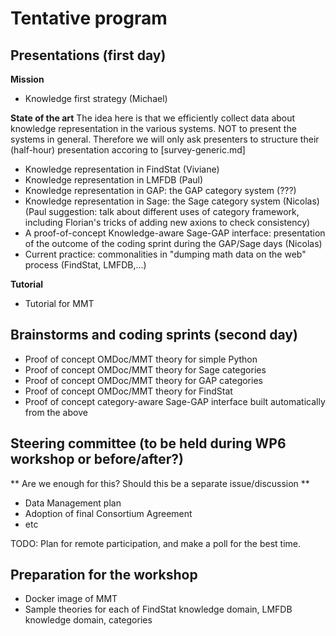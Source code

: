 # Tentative program

## Presentations (first day)
**Mission**
- Knowledge first strategy (Michael)

**State of the art**
The idea here is that we efficiently collect data about knowledge representation in the various systems. NOT to present the systems in general. Therefore we will only ask presenters to structure their (half-hour) presentation accoring to [survey-generic.md]
- Knowledge representation in FindStat (Viviane)
- Knowledge representation in LMFDB (Paul)
- Knowledge representation in GAP: the GAP category system (???)
- Knowledge representation in Sage: the Sage category system (Nicolas) (Paul suggestion: talk about different uses of category framework, including Florian's tricks of adding new axions to check consistency)
- A proof-of-concept Knowledge-aware Sage-GAP interface: presentation of the outcome of the coding sprint during the GAP/Sage days (Nicolas)
- Current practice: commonalities in "dumping math data on the web" process (FindStat, LMFDB,...)

**Tutorial**
- Tutorial for MMT

## Brainstorms and coding sprints (second day)
- Proof of concept OMDoc/MMT theory for simple Python
- Proof of concept OMDoc/MMT theory for Sage categories
- Proof of concept OMDoc/MMT theory for GAP categories
- Proof of concept OMDoc/MMT theory for FindStat
- Proof of concept category-aware Sage-GAP interface built automatically from the above

## Steering committee (to be held during WP6 workshop or before/after?)
** Are we enough for this? Should this be a separate issue/discussion **
- Data Management plan
- Adoption of final Consortium Agreement
- etc

TODO: Plan for remote participation, and make a poll for the best time.

## Preparation for the workshop
- Docker image of MMT
- Sample theories for each of FindStat knowledge domain, LMFDB knowledge domain, categories
